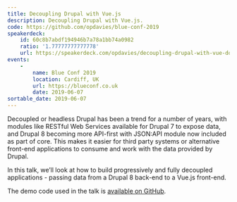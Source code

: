 ```yaml
---
title: Decoupling Drupal with Vue.js
description: Decoupling Drupal with Vue.js.
code: https://github.com/opdavies/blue-conf-2019
speakerdeck:
    id: 60c8b7abdf194946b7a78a1bb74a0982
    ratio: '1.77777777777778'
    url: https://speakerdeck.com/opdavies/decoupling-drupal-with-vue-dot-js
events:
    -
        name: Blue Conf 2019
        location: Cardiff, UK
        url: https://blueconf.co.uk
        date: 2019-06-07
sortable_date: 2019-06-07
---
```


Decoupled or headless Drupal has been a trend for a number of years, with modules like RESTful Web Services available for Drupal 7 to expose data, and Drupal 8 becoming more API-first with JSON:API module now included as part of core. This makes it easier for third party systems or alternative front-end applications to consume and work with the data provided by Drupal.

In this talk, we’ll look at how to build progressively and fully decoupled applications - passing data from a Drupal 8 back-end to a Vue.js front-end.

The demo code used in the talk is [available on GitHub](https://github.com/opdavies/blue-conf-2019 'View the demo code for this talk on GitHub.').
